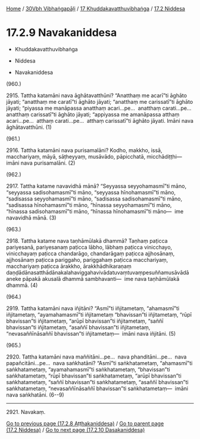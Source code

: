 
[Home](/) / [30Vbh Vibhaṅgapāḷi](../../../30Vbh.md) / [17 Khuddakavatthuvibhaṅga](../../17.md) / [17.2 Niddesa](../17.2.md)

# 17.2.9 Navakaniddesa

* Khuddakavatthuvibhaṅga

* Niddesa

* Navakaniddesa

(960.)

2915\. Tattha katamāni nava āghātavatthūni? “Anatthaṃ me acarī”ti āghāto jāyati; “anatthaṃ me caratī”ti āghāto jāyati; “anatthaṃ me carissatī”ti āghāto jāyati; “piyassa me manāpassa anatthaṃ acari…pe…  anatthaṃ carati…pe…  anatthaṃ carissatī”ti āghāto jāyati; “appiyassa me amanāpassa atthaṃ acari…pe…  atthaṃ carati…pe…  atthaṃ carissatī”ti āghāto jāyati. Imāni nava āghātavatthūni. (1)

(961.)

2916\. Tattha katamāni nava purisamalāni? Kodho, makkho, issā, macchariyaṃ, māyā, sāṭheyyaṃ, musāvādo, pāpicchatā, micchādiṭṭhi—  imāni nava purisamalāni. (2)

(962.)

2917\. Tattha katame navavidhā mānā? “Seyyassa seyyohamasmī”ti māno, “seyyassa sadisohamasmī”ti māno, “seyyassa hīnohamasmī”ti māno, “sadisassa seyyohamasmī”ti māno, “sadisassa sadisohamasmī”ti māno, “sadisassa hīnohamasmī”ti māno, “hīnassa seyyohamasmī”ti māno, “hīnassa sadisohamasmī”ti māno, “hīnassa hīnohamasmī”ti māno—  ime navavidhā mānā. (3)

(963.)

2918\. Tattha katame nava taṇhāmūlakā dhammā? Taṇhaṃ paṭicca pariyesanā, pariyesanaṃ paṭicca lābho, lābhaṃ paṭicca vinicchayo, vinicchayaṃ paṭicca chandarāgo, chandarāgaṃ paṭicca ajjhosānaṃ, ajjhosānaṃ paṭicca pariggaho, pariggahaṃ paṭicca macchariyaṃ, macchariyaṃ paṭicca ārakkho, ārakkhādhikaraṇaṃ daṇḍādānasatthādānakalahaviggahavivādatuvaṃtuvaṃpesuññamusāvādā aneke pāpakā akusalā dhammā sambhavanti—  ime nava taṇhāmūlakā dhammā. (4)

(964.)

2919\. Tattha katamāni nava iñjitāni? “Asmī”ti iñjitametaṃ, “ahamasmī”ti iñjitametaṃ, “ayamahamasmī”ti iñjitametaṃ “bhavissan”ti iñjitametaṃ, “rūpī bhavissan”ti iñjitametaṃ, “arūpī bhavissan”ti iñjitametaṃ, “saññī bhavissan”ti iñjitametaṃ, “asaññī bhavissan”ti iñjitametaṃ, “nevasaññīnāsaññī bhavissan”ti iñjitametaṃ—  imāni nava iñjitāni. (5)

(965.)

2920\. Tattha katamāni nava maññitāni…pe…  nava phanditāni…pe…  nava papañcitāni…pe…  nava saṅkhatāni? “Asmī”ti saṅkhatametaṃ, “ahamasmī”ti saṅkhatametaṃ, “ayamahamasmī”ti saṅkhatametaṃ, “bhavissan”ti saṅkhatametaṃ, “rūpī bhavissan”ti saṅkhatametaṃ, “arūpī bhavissan”ti saṅkhatametaṃ, “saññī bhavissan”ti saṅkhatametaṃ, “asaññī bhavissan”ti saṅkhatametaṃ, “nevasaññīnāsaññī bhavissan”ti saṅkhatametaṃ—  imāni nava saṅkhatāni. (6--9)

---

2921\. Navakaṃ.



[Go to previous page (17.2.8 Aṭṭhakaniddesa)](17.2.8.md) / [Go to parent page (17.2 Niddesa)](../17.2.md) / [Go to next page (17.2.10 Dasakaniddesa)](17.2.10.md)



